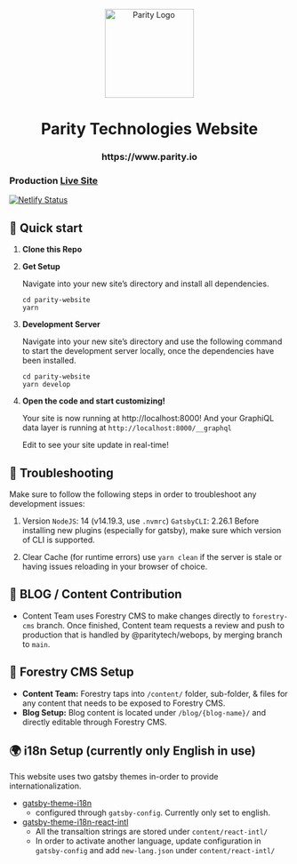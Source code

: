 <p align="center">
  <a href="https://www.parity.io">
    <img alt="Parity Logo" src="https://www.parity.io/images/parity_logo_light.png" width="160" />
  </a>
</p>
<h1 align="center">
  Parity Technologies Website
</h1>
<h3 align="center">
  https://www.parity.io
</h3>

### Production [Live Site](https://www.parity.io)

[![Netlify Status](https://api.netlify.com/api/v1/badges/18555313-f0d7-4189-8176-b27ed50e17fa/deploy-status)](https://app.netlify.com/sites/parity-prod/deploys)

## 🚀 Quick start

1.  **Clone this Repo**

2.  **Get Setup**

    Navigate into your new site’s directory and install all dependencies.

    ```shell
    cd parity-website
    yarn
    ```

3.  **Development Server**

    Navigate into your new site’s directory and use the following command to start the development server locally, once the dependencies have been installed.

    ```shell
    cd parity-website
    yarn develop
    ```

4.  **Open the code and start customizing!**

    Your site is now running at http://localhost:8000!
    And your GraphiQL data layer is running at `http://localhost:8000/__graphql`

    Edit to see your site update in real-time!

## 🧰 Troubleshooting

Make sure to follow the following steps in order to troubleshoot any development issues:

1. Version
   `NodeJS`: 14 (v14.19.3, use `.nvmrc`)
   `GatsbyCLI`: 2.26.1
   Before installing new plugins (especially for gatsby), make sure which version of CLI is supported.

2. Clear Cache (for runtime errors)
   use `yarn clean` if the server is stale or having issues reloading in your browser of choice.

## 📝 BLOG / Content Contribution

- Content Team uses Forestry CMS to make changes directly to `forestry-cms` branch. Once finished, Content team requests a review and push to production that is handled by @paritytech/webops, by merging branch to `main`.

## 🎋 Forestry CMS Setup

- **Content Team:** Forestry taps into `/content/` folder, sub-folder, & files for any content that needs to be exposed to Forestry CMS.
- **Blog Setup:** Blog content is located under `/blog/{blog-name}/` and directly editable through Forestry CMS.

## 🌍 i18n Setup (currently only English in use)

This website uses two gatsby themes in-order to provide internationalization.

- [gatsby-theme-i18n](https://www.gatsbyjs.com/plugins/gatsby-theme-i18n/)
  - configured through `gatsby-config`. Currently only set to english.
- [gatsby-theme-i18n-react-intl](https://www.gatsbyjs.com/plugins/gatsby-theme-i18n-react-intl/?=gatsby-theme-i18n-react-intl)
  - All the transaltion strings are stored under `content/react-intl/`
  - In order to activate another language, update configuration in `gatsby-config` and add `new-lang.json` under `content/react-intl/`
